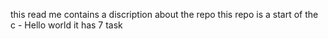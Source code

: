 this read me contains a discription about the repo 
this repo is a start of the c - Hello world
it has 7 task 

